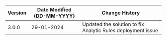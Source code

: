 | **Version** | **Date Modified (DD-MM-YYYY)** | **Change History**                                                                            |
|-------------|--------------------------------|-----------------------------------------------------------------------------------------------|
| 3.0.0       | 29-01-2024                     |	Updated the solution to fix Analytic Rules deployment issue |
                                	  
         
                                                                                                                 
